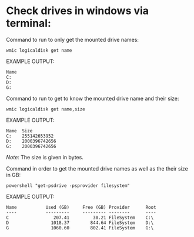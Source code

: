 

# Check drives in windows via terminal:

Command to run to only get the mounted drive names:
```
wmic logicaldisk get name
```
EXAMPLE OUTPUT:
```
Name
C:
D:
G:
```
Command to run to get to know the mounted drive name and their size:
```
wmic logicaldisk get name,size
```
EXAMPLE OUTPUT:
```
Name  Size
C:    255142653952
D:    2000396742656
G:    2000396742656
```
*Note:* The size is given in bytes.

Command in order to get the mounted drive names as well as the their size in GB:
```
powershell "get-psdrive -psprovider filesystem"
```
EXAMPLE OUTPUT:
```
Name           Used (GB)     Free (GB) Provider      Root
----           ---------     --------- --------      ----
C                 207.41         30.21 FileSystem    C:\
D                1018.37        844.64 FileSystem    D:\
G                1060.60        802.41 FileSystem    G:\
```
